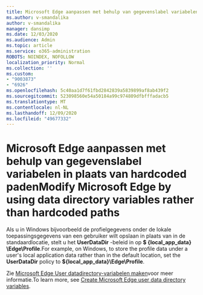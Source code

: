 ```yaml
---
title: Microsoft Edge aanpassen met behulp van gegevenslabel variabelen in plaats van hardcoded paden
ms.author: v-smandalika
author: v-smandalika
manager: dansimp
ms.date: 12/03/2020
ms.audience: Admin
ms.topic: article
ms.service: o365-administration
ROBOTS: NOINDEX, NOFOLLOW
localization_priority: Normal
ms.collection: ''
ms.custom:
- "9003873"
- "6926"
ms.openlocfilehash: 5c40aa1d7f61fbd2842839a5839899af8ab439f2
ms.sourcegitcommit: 523098560e54a50184a99c974809dfbfffadacb5
ms.translationtype: MT
ms.contentlocale: nl-NL
ms.lasthandoff: 12/09/2020
ms.locfileid: "49677332"
---
```

# <a name="modify-microsoft-edge-by-using-data-directory-variables-rather-than-hardcoded-paths"></a><span data-ttu-id="c07a5-102">Microsoft Edge aanpassen met behulp van gegevenslabel variabelen in plaats van hardcoded paden</span><span class="sxs-lookup"><span data-stu-id="c07a5-102">Modify Microsoft Edge by using data directory variables rather than hardcoded paths</span></span>

<span data-ttu-id="c07a5-103">Als u in Windows bijvoorbeeld de profielgegevens onder de lokale toepassingsgegevens van een gebruiker wilt opslaan in plaats van in de standaardlocatie, stelt u het **UserDataDir** -beleid in op **$ {local_app_data} \Edge\Profile**.</span><span class="sxs-lookup"><span data-stu-id="c07a5-103">For example, on Windows, to store the profile data under a user's local application data rather than in the default location, set the **UserDataDir** policy to **${local_app_data}\Edge\Profile**.</span></span> 

<span data-ttu-id="c07a5-104">Zie [Microsoft Edge User datadirectory-variabelen maken](https://docs.microsoft.com/deployedge/edge-learnmore-create-user-directory-vars)voor meer informatie.</span><span class="sxs-lookup"><span data-stu-id="c07a5-104">To learn more, see [Create Microsoft Edge user data directory variables](https://docs.microsoft.com/deployedge/edge-learnmore-create-user-directory-vars).</span></span>